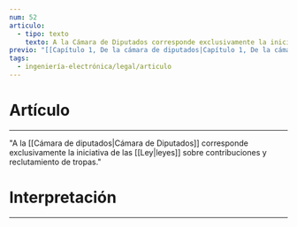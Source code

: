 ```yaml
---
num: 52
articulo:
  - tipo: texto
    texto: A la Cámara de Diputados corresponde exclusivamente la iniciativa de las leyes sobre contribuciones y reclutamiento de tropas.
previo: "[[Capítulo 1, De la cámara de diputados|Capítulo 1, De la cámara de diputados]]"
tags:
  - ingeniería-electrónica/legal/articulo
---
```

# Artículo
---
"A la [[Cámara de diputados|Cámara de Diputados]] corresponde exclusivamente la iniciativa de las [[Ley|leyes]] sobre contribuciones y reclutamiento de tropas."

# Interpretación
---
